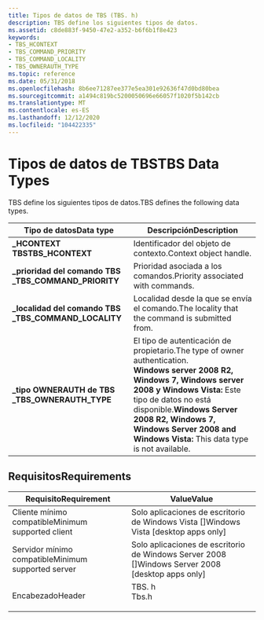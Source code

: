 ```yaml
---
title: Tipos de datos de TBS (TBS. h)
description: TBS define los siguientes tipos de datos.
ms.assetid: c8de883f-9450-47e2-a352-b6f6b1f8e423
keywords:
- TBS_HCONTEXT
- TBS_COMMAND_PRIORITY
- TBS_COMMAND_LOCALITY
- TBS_OWNERAUTH_TYPE
ms.topic: reference
ms.date: 05/31/2018
ms.openlocfilehash: 8b6ee71287ee377e5ea301e92636f47d0bd80bea
ms.sourcegitcommit: a1494c819bc5200050696e66057f1020f5b142cb
ms.translationtype: MT
ms.contentlocale: es-ES
ms.lasthandoff: 12/12/2020
ms.locfileid: "104422335"
---
```

# <a name="tbs-data-types"></a><span data-ttu-id="95f38-107">Tipos de datos de TBS</span><span class="sxs-lookup"><span data-stu-id="95f38-107">TBS Data Types</span></span>

<span data-ttu-id="95f38-108">TBS define los siguientes tipos de datos.</span><span class="sxs-lookup"><span data-stu-id="95f38-108">TBS defines the following data types.</span></span>



| <span data-ttu-id="95f38-109">Tipo de datos</span><span class="sxs-lookup"><span data-stu-id="95f38-109">Data type</span></span>                                                                                                | <span data-ttu-id="95f38-110">Descripción</span><span class="sxs-lookup"><span data-stu-id="95f38-110">Description</span></span>                                                                                                                                                            |
|----------------------------------------------------------------------------------------------------------|------------------------------------------------------------------------------------------------------------------------------------------------------------------------|
| <span data-ttu-id="95f38-111"><span id="TBS_HCONTEXT"></span><span id="tbs_hcontext"></span>**\_HCONTEXT TBS**</span><span class="sxs-lookup"><span data-stu-id="95f38-111"><span id="TBS_HCONTEXT"></span><span id="tbs_hcontext"></span>**TBS\_HCONTEXT**</span></span>                          | <span data-ttu-id="95f38-112">Identificador del objeto de contexto.</span><span class="sxs-lookup"><span data-stu-id="95f38-112">Context object handle.</span></span><br/>                                                                                                                                      |
| <span data-ttu-id="95f38-113"><span id="TBS_COMMAND_PRIORITY"></span><span id="tbs_command_priority"></span>**\_prioridad del comando TBS \_**</span><span class="sxs-lookup"><span data-stu-id="95f38-113"><span id="TBS_COMMAND_PRIORITY"></span><span id="tbs_command_priority"></span>**TBS\_COMMAND\_PRIORITY**</span></span> | <span data-ttu-id="95f38-114">Prioridad asociada a los comandos.</span><span class="sxs-lookup"><span data-stu-id="95f38-114">Priority associated with commands.</span></span><br/>                                                                                                                          |
| <span data-ttu-id="95f38-115"><span id="TBS_COMMAND_LOCALITY"></span><span id="tbs_command_locality"></span>**\_localidad del comando TBS \_**</span><span class="sxs-lookup"><span data-stu-id="95f38-115"><span id="TBS_COMMAND_LOCALITY"></span><span id="tbs_command_locality"></span>**TBS\_COMMAND\_LOCALITY**</span></span> | <span data-ttu-id="95f38-116">Localidad desde la que se envía el comando.</span><span class="sxs-lookup"><span data-stu-id="95f38-116">The locality that the command is submitted from.</span></span><br/>                                                                                                            |
| <span data-ttu-id="95f38-117"><span id="TBS_OWNERAUTH_TYPE"></span><span id="tbs_ownerauth_type"></span>**\_tipo OWNERAUTH de TBS \_**</span><span class="sxs-lookup"><span data-stu-id="95f38-117"><span id="TBS_OWNERAUTH_TYPE"></span><span id="tbs_ownerauth_type"></span>**TBS\_OWNERAUTH\_TYPE**</span></span>       | <span data-ttu-id="95f38-118">El tipo de autenticación de propietario.</span><span class="sxs-lookup"><span data-stu-id="95f38-118">The type of owner authentication.</span></span><br/> <span data-ttu-id="95f38-119">**Windows server 2008 R2, Windows 7, Windows server 2008 y Windows Vista:** Este tipo de datos no está disponible.</span><span class="sxs-lookup"><span data-stu-id="95f38-119">**Windows Server 2008 R2, Windows 7, Windows Server 2008 and Windows Vista:** This data type is not available.</span></span><br/> |



## <a name="requirements"></a><span data-ttu-id="95f38-120">Requisitos</span><span class="sxs-lookup"><span data-stu-id="95f38-120">Requirements</span></span>



| <span data-ttu-id="95f38-121">Requisito</span><span class="sxs-lookup"><span data-stu-id="95f38-121">Requirement</span></span> | <span data-ttu-id="95f38-122">Value</span><span class="sxs-lookup"><span data-stu-id="95f38-122">Value</span></span> |
|-------------------------------------|----------------------------------------------------------------------------------|
| <span data-ttu-id="95f38-123">Cliente mínimo compatible</span><span class="sxs-lookup"><span data-stu-id="95f38-123">Minimum supported client</span></span><br/> | <span data-ttu-id="95f38-124">Solo aplicaciones de escritorio de Windows Vista \[\]</span><span class="sxs-lookup"><span data-stu-id="95f38-124">Windows Vista \[desktop apps only\]</span></span><br/>                                   |
| <span data-ttu-id="95f38-125">Servidor mínimo compatible</span><span class="sxs-lookup"><span data-stu-id="95f38-125">Minimum supported server</span></span><br/> | <span data-ttu-id="95f38-126">Solo aplicaciones de escritorio de Windows Server 2008 \[\]</span><span class="sxs-lookup"><span data-stu-id="95f38-126">Windows Server 2008 \[desktop apps only\]</span></span><br/>                             |
| <span data-ttu-id="95f38-127">Encabezado</span><span class="sxs-lookup"><span data-stu-id="95f38-127">Header</span></span><br/>                   | <dl> <span data-ttu-id="95f38-128"><dt>TBS. h</dt></span><span class="sxs-lookup"><span data-stu-id="95f38-128"><dt>Tbs.h</dt></span></span> </dl> |



 

 





